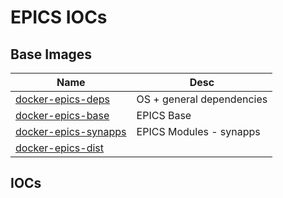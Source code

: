 EPICS IOCs
==========

Base Images
-----------

|Name|Desc|
|----|----|
|[docker-epics-deps](https://github.com/lnls-sirius/docker-epics-deps)|OS + general dependencies|
|[docker-epics-base](https://github.com/lnls-sirius/docker-epics-base)|EPICS Base|
|[docker-epics-synapps](https://github.com/lnls-sirius/docker-epics-synapps)|EPICS Modules - synapps|
|[docker-epics-dist](https://github.com/lnls-sirius/docker-epics-dist)||

IOCs
----

